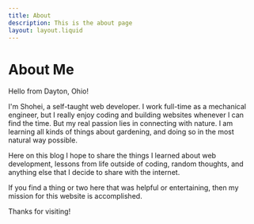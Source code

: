 ```yaml
---
title: About
description: This is the about page
layout: layout.liquid
---
```


# About Me

Hello from Dayton, Ohio!

I'm Shohei, a self-taught web developer. I work full-time as a mechanical engineer, but I really enjoy coding and building websites whenever I can find the time. But my real passion lies in connecting with nature. I am learning all kinds of things about gardening, and doing so in the most natural way possible.

Here on this blog I hope to share the things I learned about web development, lessons from life outside of coding, random thoughts, and anything else that I decide to share with the internet.

If you find a thing or two here that was helpful or entertaining, then my mission for this website is accomplished.

Thanks for visiting!
